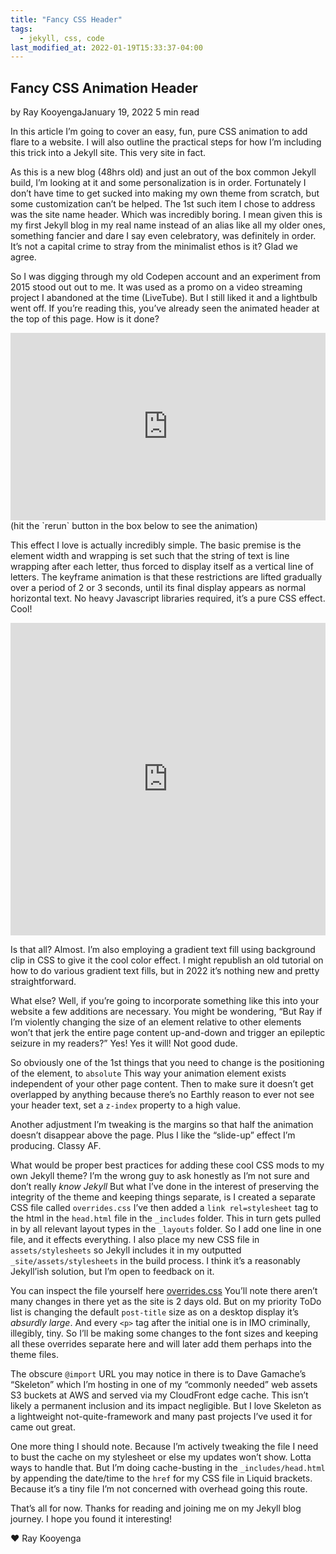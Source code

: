 ```yaml
---
title: "Fancy CSS Header"
tags:
  - jekyll, css, code
last_modified_at: 2022-01-19T15:33:37-04:00
---
```

Fancy CSS Animation Header
--------------------------

by Ray KooyengaJanuary 19, 2022 5 min read

In this article I’m going to cover an easy, fun, pure CSS animation to add flare to a website. I will also outline the practical steps for how I’m including this trick into a Jekyll site. This very site in fact.

As this is a new blog (48hrs old) and just an out of the box common Jekyll build, I’m looking at it and some personalization is in order. Fortunately I don’t have time to get sucked into making my own theme from scratch, but some customization can’t be helped. The 1st such item I chose to address was the site name header. Which was incredibly boring. I mean given this is my first Jekyll blog in my real name instead of an alias like all my older ones, something fancier and dare I say even celebratory, was definitely in order. It’s not a capital crime to stray from the minimalist ethos is it? Glad we agree.

So I was digging through my old Codepen account and an experiment from 2015 stood out out to me. It was used as a promo on a video streaming project I abandoned at the time (LiveTube). But I still liked it and a lightbulb went off. If you’re reading this, you’ve already seen the animated header at the top of this page. How is it done?
<iframe allowfullscreen="true" allowpaymentrequest="true" allowtransparency="true" class="cp_embed_iframe " frameborder="0" height="300" width="100%" name="cp_embed_1" scrolling="no" src="https://web.archive.org/web/20220131004709/https://codepen.io/deadflowers/embed/qBPgLbJ?height=300&amp;theme-id=dark&amp;default-tab=result&amp;slug-hash=qBPgLbJ&amp;user=deadflowers&amp;name=cp_embed_1" style="width: 100%; overflow:hidden; display:block;" title="CodePen Embed" loading="lazy" id="cp_embed_qBPgLbJ" allow="autoplay 'self'; fullscreen 'self'"></iframe>
(hit the `rerun` button in the box below to see the animation)

This effect I love is actually incredibly simple. The basic premise is the element width and wrapping is set such that the string of text is line wrapping after each letter, thus forced to display itself as a vertical line of letters. The keyframe animation is that these restrictions are lifted gradually over a period of 2 or 3 seconds, until its final display appears as normal horizontal text. No heavy Javascript libraries required, it’s a pure CSS effect. Cool!

<div class="cp_embed_wrapper"><iframe allowfullscreen="true" allowpaymentrequest="true" allowtransparency="true" class="cp_embed_iframe " frameborder="0" height="500" width="100%" name="cp_embed_2" scrolling="no" src="https://web.archive.org/web/20220131004709/https://codepen.io/embed/prefill" style="width: 100%; overflow:hidden; display:block;" title="CodePen Embed" id="cp_embed_qBPgLbJ" allow="autoplay 'self'; fullscreen 'self'"></iframe><form class="cp_embed_form" style="display: none;" method="post" action="https://web.archive.org/web/20220131004709/https://codepen.io/embed/prefill" target="cp_embed_2"><input type="hidden" name="height" value="500"><input type="hidden" name="default-tab" value="css"><input type="hidden" name="slug-hash" value="qBPgLbJ"><input type="hidden" name="user" value="deadflowers"><input type="hidden" name="name" value="cp_embed_2"><input type="hidden" name="data" value="{&quot;title&quot;:&quot;Letter Shift CSS Text Animation&quot;,&quot;description&quot;:&quot;CSS effect that essentially animates the transition of a column of text into a row of text.\n\nUse featured on [raykooyenga.com](https://raykooyenga.com)&quot;,&quot;tags&quot;:[&quot;css&quot;,&quot;html&quot;,&quot;animation&quot;,&quot;raykooyenga&quot;],&quot;head&quot;:&quot;&lt;title&gt;raykooyenga.com header text&lt;/title&gt;&quot;,&quot;scripts&quot;:[],&quot;stylesheets&quot;:[],&quot;html&quot;:&quot;&lt;div class=\&quot;shift-text\&quot;&gt;ray&lt;em&gt;.&lt;/em&gt;kooyenga&lt;/div&gt;\n&quot;,&quot;css&quot;:&quot;@import url(\&quot;https://fonts.googleapis.com/css?family=Audiowide\&quot;);\nbody {\n  background:black;\n}\nem {\n  color:red;\n  font-weight:bolder;\n}\n.shift-text {\n  padding: 1em;\n  overflow: hidden;\n  border: none;\n  position:absolute;\n  z-index:1000;\n  font: normal 3em \&quot;Audiowide\&quot;, Helvetica, sans-serif;\n  color: #FFF;\n  text-align: center;\n  text-overflow: ellipsis;\n  animation: shiftAnim 3s linear 1;\n  -webkit-animation: shiftAnim 3s linear 1;\n  max-width: 600px;\n  word-wrap: break-word;\n  line-height: 70%;\n  letter-spacing: -1px;\n  margin-left:2em;\n}\n@keyframes shiftAnim {\n from {\n    max-width: 2px;\n  }\n  to {\n    max-width: 600px;\n  }\n}\n@-webkit-keyframes shiftAnim {\n  from {\n    max-width: 2px;\n  }\n  to {\n    max-width: 600px;\n  }\n}\n\n/* adjustment for codepen embed viewed on mobile */\n@media only screen and (max-width: 600px) {\n    .shift-text {\n      margin-left:1em;\n      font: normal 1.5em \&quot;Audiowide\&quot;, Helvetica, sans-serif;\n  }\n}&quot;}"></form></div>
<script async="" src="https://web.archive.org/web/20220131015331js_/https://cpwebassets.codepen.io/assets/embed/ei.js"></script>

Is that all? Almost. I’m also employing a gradient text fill using background clip in CSS to give it the cool color effect. I might republish an old tutorial on how to do various gradient text fills, but in 2022 it’s nothing new and pretty straightforward.

What else? Well, if you’re going to incorporate something like this into your website a few additions are necessary. You might be wondering, “But Ray if I’m violently changing the size of an element relative to other elements won’t that jerk the entire page content up-and-down and trigger an epileptic seizure in my readers?” Yes! Yes it will! Not good dude.

So obviously one of the 1st things that you need to change is the positioning of the element, to `absolute` This way your animation element exists independent of your other page content. Then to make sure it doesn’t get overlapped by anything because there’s no Earthly reason to ever not see your header text, set a `z-index` property to a high value.

Another adjustment I’m tweaking is the margins so that half the animation doesn’t disappear above the page. Plus I like the “slide-up” effect I’m producing. Classy AF.

What would be proper best practices for adding these cool CSS mods to my own Jekyll theme? I’m the wrong guy to ask honestly as I’m not sure and don’t really _know Jekyll_ But what I’ve done in the interest of preserving the integrity of the theme and keeping things separate, is I created a separate CSS file called `overrides.css` I’ve then added a `link rel=stylesheet` tag to the html in the `head.html` file in the `_includes` folder. This in turn gets pulled in by all relevant layout types in the `_layouts` folder. So I add one line in one file, and it effects everything. I also place my new CSS file in `assets/stylesheets` so Jekyll includes it in my outputted `_site/assets/stylesheets` in the build process. I think it’s a reasonably Jekyll’ish solution, but I’m open to feedback on it.

You can inspect the file yourself here [overrides.css](/web/20220131015331/https://raykooyenga.com/assets/stylesheets/overrides.css) You’ll note there aren’t many changes in there yet as the site is 2 days old. But on my priority ToDo list is changing the default `post-title` size as on a desktop display it’s _absurdly large_. And every `<p>` tag after the initial one is in IMO criminally, illegibly, tiny. So I’ll be making some changes to the font sizes and keeping all these overrides separate here and will later add them perhaps into the theme files.

The obscure `@import` URL you may notice in there is to Dave Gamache’s “Skeleton” which I’m hosting in one of my “commonly needed” web assets S3 buckets at AWS and served via my CloudFront edge cache. This isn’t likely a permanent inclusion and its impact negligible. But I love Skeleton as a lightweight not-quite-framework and many past projects I’ve used it for came out great.

One more thing I should note. Because I’m actively tweaking the file I need to bust the cache on my stylesheet or else my updates won’t show. Lotta ways to handle that. But I’m doing cache-busting in the `_includes/head.html` by appending the date/time to the `href` for my CSS file in Liquid brackets. Because it’s a tiny file I’m not concerned with overhead going this route.

That’s all for now. Thanks for reading and joining me on my Jekyll blog journey. I hope you found it interesting!

❤️ Ray Kooyenga
